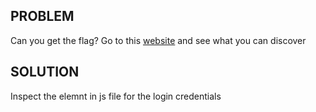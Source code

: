 ## PROBLEM
Can you get the flag?
Go to this [website](http://saturn.picoctf.net:59126) and see what you can discover
## SOLUTION
Inspect the elemnt in js file for the login credentials
